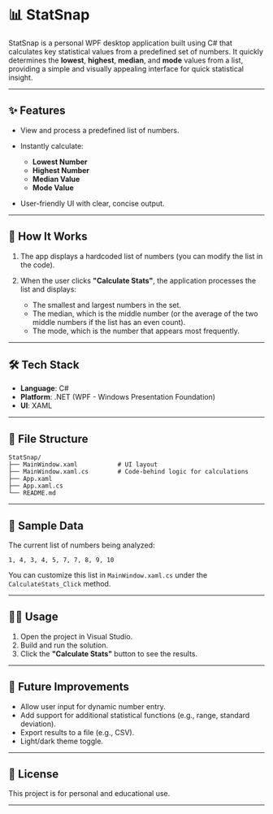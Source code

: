 # 📊 StatSnap

StatSnap is a personal WPF desktop application built using C# that calculates key statistical values from a predefined set of numbers. It quickly determines the **lowest**, **highest**, **median**, and **mode** values from a list, providing a simple and visually appealing interface for quick statistical insight.

---

## ✨ Features

* View and process a predefined list of numbers.
* Instantly calculate:

  * **Lowest Number**
  * **Highest Number**
  * **Median Value**
  * **Mode Value**
* User-friendly UI with clear, concise output.

---

## 🧮 How It Works

1. The app displays a hardcoded list of numbers (you can modify the list in the code).
2. When the user clicks **"Calculate Stats"**, the application processes the list and displays:

   * The smallest and largest numbers in the set.
   * The median, which is the middle number (or the average of the two middle numbers if the list has an even count).
   * The mode, which is the number that appears most frequently.

---

## 🛠 Tech Stack

* **Language**: C#
* **Platform**: .NET (WPF - Windows Presentation Foundation)
* **UI**: XAML

---

## 📁 File Structure

```
StatSnap/
├── MainWindow.xaml           # UI layout
├── MainWindow.xaml.cs        # Code-behind logic for calculations
├── App.xaml
├── App.xaml.cs
└── README.md
```

---

## 🧪 Sample Data

The current list of numbers being analyzed:

```
1, 4, 3, 4, 5, 7, 7, 8, 9, 10
```

You can customize this list in `MainWindow.xaml.cs` under the `CalculateStats_Click` method.

---

## 🧑‍💻 Usage

1. Open the project in Visual Studio.
2. Build and run the solution.
3. Click the **"Calculate Stats"** button to see the results.

---

## 🏁 Future Improvements

* Allow user input for dynamic number entry.
* Add support for additional statistical functions (e.g., range, standard deviation).
* Export results to a file (e.g., CSV).
* Light/dark theme toggle.

---

## 📃 License

This project is for personal and educational use.

---

